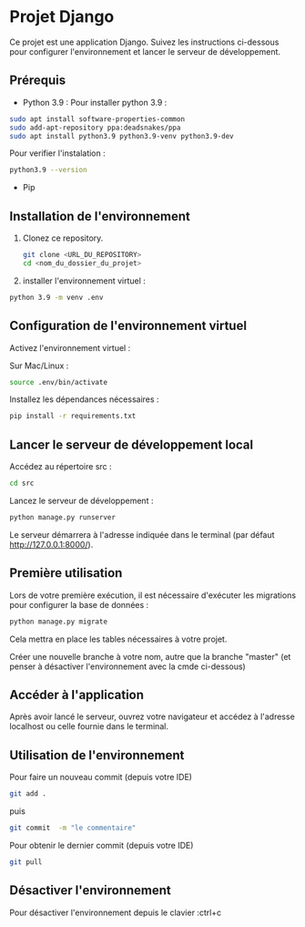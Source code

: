 # Projet Django

Ce projet est une application Django. Suivez les instructions ci-dessous pour configurer l'environnement et lancer le serveur de développement.

## Prérequis

- Python 3.9 : 
Pour installer python 3.9 : 
```bash
sudo apt install software-properties-common
sudo add-apt-repository ppa:deadsnakes/ppa
sudo apt install python3.9 python3.9-venv python3.9-dev
```
Pour verifier l'instalation :
```bash
python3.9 --version
```
- Pip

## Installation de l'environnement

1. Clonez ce repository.
   
   ```bash
   git clone <URL_DU_REPOSITORY>
   cd <nom_du_dossier_du_projet>

2. installer l'environnement virtuel :
```bash
python 3.9 -m venv .env
```
## Configuration de l'environnement virtuel
Activez l'environnement virtuel :

Sur Mac/Linux :
```bash
source .env/bin/activate
```
Installez les dépendances nécessaires :
```bash
pip install -r requirements.txt
```

## Lancer le serveur de développement local
Accédez au répertoire src :

```bash
cd src
```
Lancez le serveur de développement :

```bash
python manage.py runserver
```
Le serveur démarrera à l'adresse indiquée dans le terminal (par défaut http://127.0.0.1:8000/).

## Première utilisation
Lors de votre première exécution, il est nécessaire d'exécuter les migrations pour configurer la base de données :

```bash
python manage.py migrate
```
Cela mettra en place les tables nécessaires à votre projet.

Créer une nouvelle branche à votre nom, autre que la branche "master" (et penser à désactiver l'environnement avec la cmde ci-dessous)

## Accéder à l'application
Après avoir lancé le serveur, ouvrez votre navigateur et accédez à l'adresse localhost ou celle fournie dans le terminal.

## Utilisation de l'environnement
Pour faire un nouveau commit (depuis votre IDE)

```bash
git add .
```

puis

```bash
git commit  -m "le commentaire"
```

Pour obtenir le dernier commit (depuis votre IDE)

```bash
git pull
```
## Désactiver l'environnement

Pour désactiver l'environnement depuis le clavier :ctrl+c

